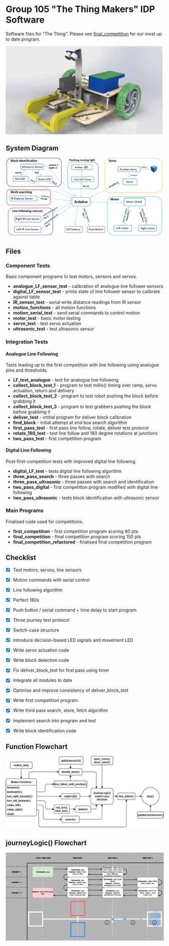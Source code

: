 # Group 105 "The Thing Makers" IDP Software

Software files for "The Thing".
Please see [final_competition](https://gitlab.com/t7191/software/-/blob/main/Main%20Programs/final_competition.ino) for our most up to date program.

<img src="/Assets/Images/CADRender.jpg" width="500">

## System Diagram
![System Diagram](/Assets/Images/SystemDiagram.png "System Diagram")
## Files

### Component Tests
Basic component programs to test motors, sensors and servos.
- **analogue_LF_sensor_test** - calibration of analogue line follower sensors
- **digital_LF_sensor_test** - prints state of line follower sensor to calibrate against table
- **IR_sensor_test** - serial write distance readings from IR sensor
- **motion_functions** - all motion functions
- **motion_serial_test** - send serial commands to control motion
- **motor_test** - basic motor testing
- **servo_test** - test servo actuation
- **ultrasonic_test** - test ultrasonic sensor

### Integration Tests

#### Analogue Line Following
Tests leading up to the first competition with line following using analogue pins and thresholds.
- **LF_test_analogue** - test for analogue line following
- **collect_block_test_1** - program to test millis() timing over ramp, servo actuation, return and delivery 
- **collect_block_test_2** - program to test robot pushing the block before grabbing it
- **collect_block_test_3** - program to test grabbers pushing the block before grabbing it
- **deliver_test** - intitial program for deliver block calibration
- **find_block** - initial attempt at end box search algorithm
- **first_pass_test** - first pass line follow, rotate, deliver test protocol
- **rotate_180_test** - test line follow and 180 degree rotations at junctions
- **two_pass_test** - first competition program


#### Digital Line Following
Post-first-competition tests with improved digital line following.
- **digital_LF_test** - tests digital line following algorithm
- **three_pass_search** - three passes with search
- **three_pass_ultrasonic** - three passes with search and identification
- **two_pass_digital** - first competition program modified with digital line following
- **two_pass_ultrasonic** - tests block identification with ultrasonic sensor
### Main Programs
Finalised code used for competitions.
- **first_competition** - first competition program scoring 80 pts
- **final_competition** - final competition program scoring 150 pts
- **final_competition_refactored** - finalised final competition program


## Checklist

- [x] Test motors, servos, line sensors
- [x] Motion commands with serial control
- [x] Line following algorithm
- [x] Perfect 180s
- [x] Push button / serial command + time delay to start program
- [x] Three journey test protocol
- [x] Switch-case structure
- [x] Introduce decision-based LED signals and movement LED
- [x] Write servo actuation code
- [x] Write block detection code
- [x] Fix deliver_block_test for first pass using timer 
- [x] Integrate all modules to date
- [x] Optimise and improve consistency of deliver_block_test
- [x] Write first competition program
- [x] Write third pass search, store, fetch algorithm
- [x] Implement search into program and test
- [x] Write block identification code


## Function Flowchart
![Flowchart1](/Assets/Images/Flowchart2.png "Flowchart1")

## journeyLogic() Flowchart
![Flowchart2](/Assets/Images/Flowchart1.png "Flowchart2")
